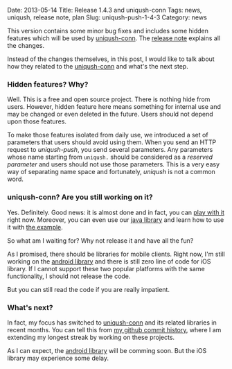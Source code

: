 Date: 2013-05-14
Title: Release 1.4.3 and uniqush-conn
Tags: news, uniqush, release note, plan
Slug: uniqush-push-1-4-3
Category: news

This version contains some minor bug fixes and includes some hidden features
which will be used by [uniqush-conn]. The [release note] explains all the
changes.

Instead of the changes themselves, in this post, I would like to talk about how
they related to the [uniqush-conn] and what's the next step.

### Hidden features? Why?

Well. This is a free and open source project. There is nothing hide from users.
However, hidden feature here means something for internal use and may be
changed or even deleted in the future. Users should not depend upon those
features.

To make those features isolated from daily use, we introduced a set of
parameters that users should avoid using them. When you send an HTTP request to
*uniqush-push*, you send several parameters. Any parameters whose name starting
from ``uniqush.`` should be considered as a *reserved parameter* and users
should not use those parameters. This is a very easy way of separating name
space and fortunately, *uniqush* is not a common word.

### uniqush-conn? Are you still working on it?

Yes. Definitely. Good news: it is almost done and in fact, you can [play with
it](https://github.com/uniqush/uniqush-conn/wiki/Play-with-examples) right now.
Moreover, you can even use our [java
library](http://github.com/uniqush/uniqush-client-java) and learn how to use it
with [the
example](https://github.com/uniqush/uniqush-client-java/tree/master/src/org/uniqush/examples/java).

So what am I waiting for? Why not release it and have all the fun?

As I promised, there should be libraries for mobile clients. Right now, I'm
still working on the [android
library](https://github.com/uniqush/uniqush-client-android) and there is still
zero line of code for iOS library. If I cannot support these two popular
platforms with the same functionality, I should not release the code.

But you can still read the code if you are really impatient.

### What's next?

In fact, my focus has switched to [uniqush-conn] and its related libraries in
recent months. You can tell this from [my github commit
history](http://github.com/monnand), where I am extending my longest streak by
working on these projects.

As I can expect, the [android
library](http://github.com/uniqush/uniqush-client-android) will be comming
soon. But the iOS library may experience some delay.

[release note]: http://uniqush.org/release-notes/rn-uniqush-push-1-4-3.html
[uniqush-conn]: http://github.com/uniqush/uniqush-conn


